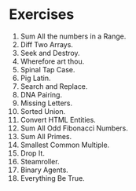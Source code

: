 # Exercises

1. Sum All the numbers in a Range.
2. Diff Two Arrays.
3. Seek and Destroy.
4. Wherefore art thou.
5. Spinal Tap Case.
6. Pig Latin.
7. Search and Replace.
8. DNA Pairing.
9. Missing Letters.
10. Sorted Union.
11. Convert HTML Entities.
12. Sum All Odd Fibonacci Numbers.
13. Sum All Primes.
14. Smallest Common Multiple.
15. Drop It.
16. Steamroller.
17. Binary Agents.
18. Everything Be True.
